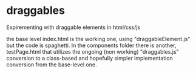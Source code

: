 # draggables
Expirementing with draggable elements in html/css/js

the base level index.html is the working one, using "draggableElement.js" but the code is spaghetti. In the components folder there is another, testPage.html that utilizes the ongoing (non working) "draggables.js" conversion to a class-based and hopefully simpler implementation conversion from the base-level one.
